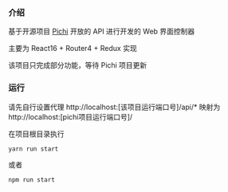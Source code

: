 ### 介绍

基于开源项目 [Pichi](https://github.com/pichi-router/pichi) 开放的 API 进行开发的 Web 界面控制器

主要为 React16 + Router4 + Redux 实现

该项目只完成部分功能，等待 Pichi 项目更新

### 运行
请先自行设置代理
http://localhost:[该项目运行端口号]/api/* 映射为 http://localhost:[pichi项目运行端口号]/

在项目根目录执行

`yarn run start`

或者 

`npm run start` 
